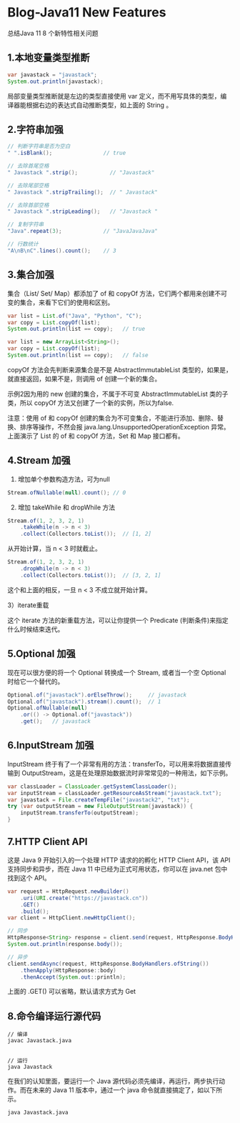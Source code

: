 # Blog-Java11 New Features
总结Java 11 8 个新特性相关问题

## 1.本地变量类型推断
```java
var javastack = "javastack";
System.out.println(javastack);
```
局部变量类型推断就是左边的类型直接使用 var 定义，而不用写具体的类型，编译器能根据右边的表达式自动推断类型，如上面的 String 。
## 2.字符串加强
```java
// 判断字符串是否为空白
" ".isBlank();                // true

// 去除首尾空格
" Javastack ".strip();          // "Javastack"

// 去除尾部空格 
" Javastack ".stripTrailing();  // " Javastack"

// 去除首部空格 
" Javastack ".stripLeading();   // "Javastack "

// 复制字符串
"Java".repeat(3);             // "JavaJavaJava"

// 行数统计
"A\nB\nC".lines().count();    // 3
```

## 3.集合加强
集合（List/ Set/ Map）都添加了 of 和 copyOf 方法，它们两个都用来创建不可变的集合，来看下它们的使用和区别。
```java
var list = List.of("Java", "Python", "C");
var copy = List.copyOf(list);
System.out.println(list == copy);   // true
```
```java
var list = new ArrayList<String>();
var copy = List.copyOf(list);
System.out.println(list == copy);   // false
```
copyOf 方法会先判断来源集合是不是 AbstractImmutableList 类型的，如果是，就直接返回，如果不是，则调用 of 创建一个新的集合。

示例2因为用的 new 创建的集合，不属于不可变 AbstractImmutableList 类的子类，所以 copyOf 方法又创建了一个新的实例，所以为false.

注意：使用 of 和 copyOf 创建的集合为不可变集合，不能进行添加、删除、替换、排序等操作，不然会报 java.lang.UnsupportedOperationException 异常。
上面演示了 List 的 of 和 copyOf 方法，Set 和 Map 接口都有。

## 4.Stream 加强
1) 增加单个参数构造方法，可为null
```java
Stream.ofNullable(null).count(); // 0
```

2) 增加 takeWhile 和 dropWhile 方法
```java
Stream.of(1, 2, 3, 2, 1)
    .takeWhile(n -> n < 3)
    .collect(Collectors.toList());  // [1, 2]
```

从开始计算，当 n < 3 时就截止。
```java
Stream.of(1, 2, 3, 2, 1)
    .dropWhile(n -> n < 3)
    .collect(Collectors.toList());  // [3, 2, 1]
```

这个和上面的相反，一旦 n < 3 不成立就开始计算。

3）iterate重载

这个 iterate 方法的新重载方法，可以让你提供一个 Predicate (判断条件)来指定什么时候结束迭代。
## 5.Optional 加强
现在可以很方便的将一个 Optional 转换成一个 Stream, 或者当一个空 Optional 时给它一个替代的。
```java
Optional.of("javastack").orElseThrow();     // javastack
Optional.of("javastack").stream().count();  // 1
Optional.ofNullable(null)
    .or(() -> Optional.of("javastack"))
    .get();   // javastack
```

## 6.InputStream 加强
InputStream 终于有了一个非常有用的方法：transferTo，可以用来将数据直接传输到 OutputStream，这是在处理原始数据流时非常常见的一种用法，如下示例。
```java
var classLoader = ClassLoader.getSystemClassLoader();
var inputStream = classLoader.getResourceAsStream("javastack.txt");
var javastack = File.createTempFile("javastack2", "txt");
try (var outputStream = new FileOutputStream(javastack)) {
    inputStream.transferTo(outputStream);
}
```

## 7.HTTP Client API
这是 Java 9 开始引入的一个处理 HTTP 请求的的孵化 HTTP Client API，该 API 支持同步和异步，而在 Java 11 中已经为正式可用状态，你可以在 java.net 包中找到这个 API。
```java
var request = HttpRequest.newBuilder()
    .uri(URI.create("https://javastack.cn"))
    .GET()
    .build();
var client = HttpClient.newHttpClient();

// 同步
HttpResponse<String> response = client.send(request, HttpResponse.BodyHandlers.ofString());
System.out.println(response.body());

// 异步
client.sendAsync(request, HttpResponse.BodyHandlers.ofString())
    .thenApply(HttpResponse::body)
    .thenAccept(System.out::println);
```
上面的 .GET() 可以省略，默认请求方式为 Get
## 8.命令编译运行源代码
```
// 编译
javac Javastack.java


// 运行
java Javastack
```
在我们的认知里面，要运行一个 Java 源代码必须先编译，再运行，两步执行动作。而在未来的 Java 11 版本中，通过一个 java 命令就直接搞定了，如以下所示。
```youtrack
java Javastack.java
```

